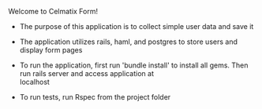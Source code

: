 Welcome to Celmatix Form!
- The purpose of this application is to collect simple user data and save it

- The application utilizes rails, haml, and postgres to store users and display form pages

- To run the application, first run 'bundle install' to install all gems.  Then run rails server and access application at  
  localhost

- To run tests, run Rspec from the project folder
